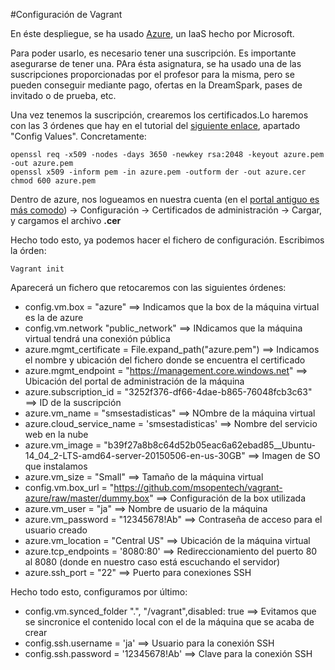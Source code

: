 #Configuración de Vagrant

En éste despliegue, se ha usado [Azure](https://azure.microsoft.com/es-es/), un IaaS hecho por Microsoft.

Para poder usarlo, es necesario tener una suscripción. Es importante asegurarse de tener una. PAra ésta asignatura, se ha usado una de las suscripciones proporcionadas por el profesor para la misma, pero se pueden conseguir mediante pago, ofertas en la DreamSpark, pases de invitado o de prueba, etc.

Una vez tenemos la suscripción, crearemos los certificados.Lo haremos con las 3 órdenes que hay en el tutorial del [siguiente enlace](https://jujucharms.com/docs/stable/config-azure), apartado "Config Values". Concretamente:
```
openssl req -x509 -nodes -days 3650 -newkey rsa:2048 -keyout azure.pem -out azure.pem
openssl x509 -inform pem -in azure.pem -outform der -out azure.cer
chmod 600 azure.pem
```

Dentro de azure, nos logueamos en nuestra cuenta (en el [portal antiguo es más comodo](https://manage.windowsazure.com/)) -> Configuración -> Certificados de administración -> Cargar, y cargamos el archivo **.cer**

Hecho todo esto, ya podemos hacer el fichero de configuración. Escribimos la órden:

	Vagrant init

Aparecerá un fichero que retocaremos con las siguientes órdenes:

* config.vm.box = "azure" ==> Indicamos que la box de la máquina virtual es la de azure
* config.vm.network "public_network" ==> INdicamos que la máquina virtual tendrá una conexión pública
* azure.mgmt_certificate = File.expand_path("azure.pem") ==> Indicamos el nombre y ubicación del fichero donde se encuentra el certificado
* azure.mgmt_endpoint    = "https://management.core.windows.net" ==> Ubicación del portal de administración de la máquina
* azure.subscription_id = "3252f376-df66-4dae-b865-76048fcb3c63" ==> ID de la suscripción
* azure.vm_name     = "smsestadisticas" ==> NOmbre de la máquina virtual
* azure.cloud_service_name = 'smsestadisticas' ==> Nombre del servicio web en la nube
* azure.vm_image    = "b39f27a8b8c64d52b05eac6a62ebad85__Ubuntu-14_04_2-LTS-amd64-server-20150506-en-us-30GB" ==> Imagen de SO que instalamos
* azure.vm_size     = "Small" ==> Tamaño de la máquina virtual
* config.vm.box_url = "https://github.com/msopentech/vagrant-azure/raw/master/dummy.box" ==> Configuración de la box utilizada
* azure.vm_user = "ja"  ==> Nombre de usuario de la máquina
* azure.vm_password = "12345678!Ab" ==> Contraseña de acceso para el usuario creado
* azure.vm_location = "Central US" ==> Ubicación de la máquina virtual
* azure.tcp_endpoints = '8080:80' ==> Redireccionamiento del puerto 80 al 8080 (donde en nuestro caso está escuchando el servidor)
* azure.ssh_port = "22" ==> Puerto para conexiones SSH

Hecho todo esto, configuramos por último:
	
* config.vm.synced_folder ".", "/vagrant",disabled: true ==> Evitamos que se sincronice el contenido local con el de la máquina que se acaba de crear
* config.ssh.username = 'ja'  ==> Usuario para la conexión SSH
* config.ssh.password = '12345678!Ab' ==> Clave para la conexión SSH

